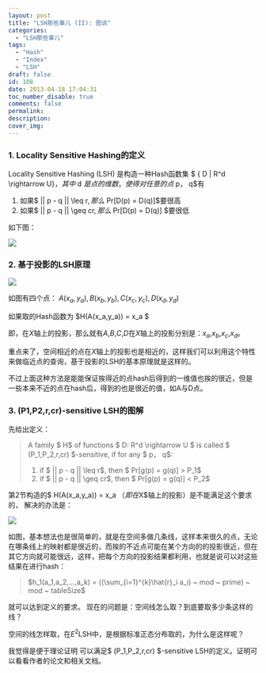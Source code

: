 ```yaml
---
layout: post
title: "LSH那些事儿 (II): 图说"
categories:
  - "LSH那些事儿"
tags:
  - "Hash"
  - "Index"
  - "LSH"
draft: false
id: 108
date: 2013-04-18 17:04:31
toc_number_disable: true
comments: false
permalink:
description:
cover_img:
---
```


### 1. Locality Sensitive Hashing的定义

Locality Sensitive Hashing (LSH) 是构造一种Hash函数集 $ \{ D | R^d \rightarrow U\}$，其中$ d $是点的维数，使得对任意的点$ p$，$ q$有

1.  如果$ || p - q || \leq r$, 那么$ Pr[D(p) = D(q)]$要很高
2.  如果$ || p - q || \geq cr$, 那么$ Pr[D(p) = D(q)] $要很低

如下图：

![](201203141042366430.png)

### 2. 基于投影的LSH原理

![](201203141042388707.png)

如图有四个点： $A(x_a, y_a), B(x_b, y_b), C(x_c, y_c), D(x_d, y_d)$

如果取的Hash函数为 $H(A(x_a,y_a)) = x_a $

即，在$X$轴上的投影，那么就有$A$,$B$,$C$,$D$在$X$轴上的投影分别是：$x_a$,$x_b$,$x_c$,$x_d$。

重点来了，空间相近的点在$X$轴上的投影也是相近的，这样我们可以利用这个特性来做临近点的查询，基于投影的LSH的基本原理就是这样的。

不过上面这种方法是能能保证挨得近的点hash后得到的一维值也挨的很近，但是一些本来不近的点在hash后，得到的也是很近的值，如A与D点。

### 3. (P1,P2,r,cr)-sensitive LSH的图解

先给出定义：

> A family $ H$ of functions $ D: R^d \rightarrow U $ is called $ (P_1,P_2,r,cr) $-sensitive, if for any $ p$，$ q$:
>
> 1.  if $ || p - q || \leq r$, then $ Pr[g(p) = g(q)] > P_1$
> 2.  if $ || p - q || \geq cr$, then $ Pr[g(p) = g(q)] < P_2$

第2节构造的$ H(A(x_a,y_a)) = x_a $（即在$X$轴上的投影）是不能满足这个要求的， 解决的办法是：

![](201203141042424690.png)

如图，基本想法也是很简单的，就是在空间多做几条线，这样本来很久的点，无论在哪条线上的映射都是很近的，而挨的不近点可能在某个方向的的投影很近，但在其它方向就可能很远，这样，把每个方向的投影结果都利用，也就是说可以对这些结果在进行hash：

> $h_1(a_1,a_2,...,a_k) = ((\sum_{i=1}^{k}\hat{r}_i a_i) ~ mod ~ prime) ~ mod ~ tableSize$

就可以达到定义的要求。 现在的问题是：空间线怎么取？到底要取多少条这样的线？

空间的线怎样取，在$E^2$LSH中，是根据标准正态分布取的，为什么是这样呢？

我觉得是便于理论证明 可以满足$ (P_1,P_2,r,cr) $-sensitive LSH的定义。证明可以看看作者的论文和相关文档。
